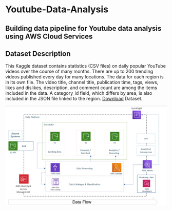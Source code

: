 # Youtube-Data-Analysis
## Building data pipeline for Youtube data analysis using AWS Cloud Services

## Dataset Description
This Kaggle dataset contains statistics (CSV files) on daily popular YouTube videos over
the course of many months. There are up to 200 trending videos published every day
for many locations. The data for each region is in its own file. The video title, channel
title, publication time, tags, views, likes and dislikes, description, and comment count
are among the items included in the data. A category_id field, which differs by area, is
also included in the JSON file linked to the region.
[Download](https://www.kaggle.com/datasets/datasnaek/youtube-new) Dataset.

![Alt text](Architecture.jpg?raw=true "Title")
